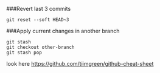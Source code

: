 ###Revert last 3 commits 

`git reset --soft HEAD~3`


###Apply current changes in another branch

```
git stash
git checkout other-branch
git stash pop
```



look here https://github.com/tiimgreen/github-cheat-sheet
